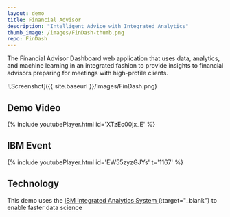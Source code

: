 ```yaml
---
layout: demo
title: Financial Advisor
description: "Intelligent Advice with Integrated Analytics"
thumb_image: /images/FinDash-thumb.png
repo: FinDash
---
```


The Financial Advisor Dashboard web application that uses data, analytics, and machine learning in an integrated fashion to provide insights to financial advisors preparing for meetings with high-profile clients.

![Screenshot]({{ site.baseurl }}/images/FinDash.png)

## Demo Video

{% include youtubePlayer.html id='XTzEc00jx_E' %}

## IBM Event

{% include youtubePlayer.html id='EW55zyzGJYs' t='1167' %}

## Technology

This demo uses the [IBM Integrated Analytics System
](https://www.ibm.com/us-en/marketplace/integrated-analytics-system){:target="_blank"} to enable faster data science
